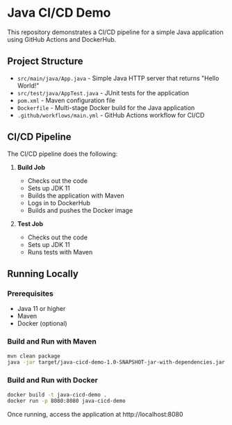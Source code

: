 # Java CI/CD Demo

This repository demonstrates a CI/CD pipeline for a simple Java application using GitHub Actions and DockerHub.

## Project Structure

- `src/main/java/App.java` - Simple Java HTTP server that returns "Hello World!"
- `src/test/java/AppTest.java` - JUnit tests for the application
- `pom.xml` - Maven configuration file
- `Dockerfile` - Multi-stage Docker build for the Java application
- `.github/workflows/main.yml` - GitHub Actions workflow for CI/CD

## CI/CD Pipeline

The CI/CD pipeline does the following:

1. **Build Job**
   - Checks out the code
   - Sets up JDK 11
   - Builds the application with Maven
   - Logs in to DockerHub
   - Builds and pushes the Docker image

2. **Test Job**
   - Checks out the code
   - Sets up JDK 11
   - Runs tests with Maven

## Running Locally

### Prerequisites
- Java 11 or higher
- Maven
- Docker (optional)

### Build and Run with Maven
```bash
mvn clean package
java -jar target/java-cicd-demo-1.0-SNAPSHOT-jar-with-dependencies.jar
```

### Build and Run with Docker
```bash
docker build -t java-cicd-demo .
docker run -p 8080:8080 java-cicd-demo
```

Once running, access the application at http://localhost:8080
